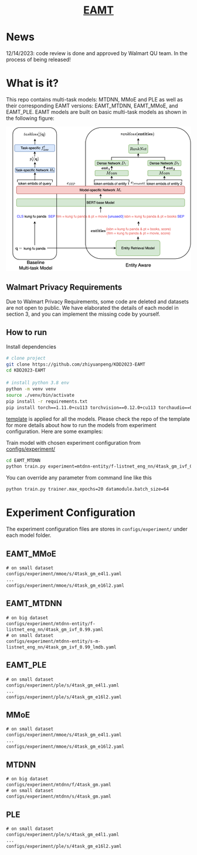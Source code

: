 <div align="center">

# [EAMT](https://dl.acm.org/doi/pdf/10.1145/3580305.3599816)

</div>

# News
12/14/2023: code review is done and approved by Walmart QU team. In the process of being released!
# What is it?
This repo contains multi-task models: MTDNN, MMoE and PLE as well as their corresponding EAMT versions: EAMT_MTDNN, EAMT_MMoE, and EAMT_PLE. EAMT models are built on basic multi-task models as shown in the following figure:

<div align="center">
<img src="./imgs/entity_aware_v1.6.png">
</div>

## Walmart Privacy Requirements

Due to Walmart Privacy Requirements, some code are deleted and datasets are not open to public. We have elaborated the details of each model in section 3, and you can implement the missing code by yourself. 

## How to run

Install dependencies

```bash
# clone project
git clone https://github.com/zhiyuanpeng/KDD2023-EAMT
cd KDD2023-EAMT

# install python 3.8 env
python -m venv venv
source ./venv/bin/activate
pip install -r requirements.txt
pip install torch==1.11.0+cu113 torchvision==0.12.0+cu113 torchaudio==0.11.0 --extra-index-url https://download.pytorch.org/whl/cu113
```

[template](https://github.com/ashleve/lightning-hydra-template) is applied for all the models. Please check the repo of the template for more details about how to run the models from experiment configuration. Here are some examples:

Train model with chosen experiment configuration from [configs/experiment/](configs/experiment/)

```bash
cd EAMT_MTDNN
python train.py experiment=mtdnn-entity/f-listnet_eng_nn/4task_gm_ivf_0.99_onnx_export
```

You can override any parameter from command line like this

```bash
python train.py trainer.max_epochs=20 datamodule.batch_size=64
```

# Experiment Configuration
The experiment configuration files are stores in `configs/experiment/` under each model folder.

## EAMT_MMoE
```
# on small dataset
configs/experiment/mmoe/s/4task_gm_e4l1.yaml
...
configs/experiment/mmoe/s/4task_gm_e16l2.yaml
```
## EAMT_MTDNN
```
# on big dataset
configs/experiment/mtdnn-entity/f-listnet_eng_nn/4task_gm_ivf_0.99.yaml
# on small dataset
configs/experiment/mtdnn-entity/s-m-listnet_eng_nn/4task_gm_ivf_0.99_lmdb.yaml
```
## EAMT_PLE
```
# on small dataset
configs/experiment/ple/s/4task_gm_e4l1.yaml
...
configs/experiment/ple/s/4task_gm_e16l2.yaml
```
## MMoE
```
# on small dataset
configs/experiment/mmoe/s/4task_gm_e4l1.yaml
...
configs/experiment/mmoe/s/4task_gm_e16l2.yaml
```
## MTDNN
```
# on big dataset
configs/experiment/mtdnn/f/4task_gm.yaml
# on small dataset
configs/experiment/mtdnn/s/4task_gm.yaml
```
## PLE
```
# on small dataset
configs/experiment/ple/s/4task_gm_e4l1.yaml
...
configs/experiment/ple/s/4task_gm_e16l2.yaml
```


